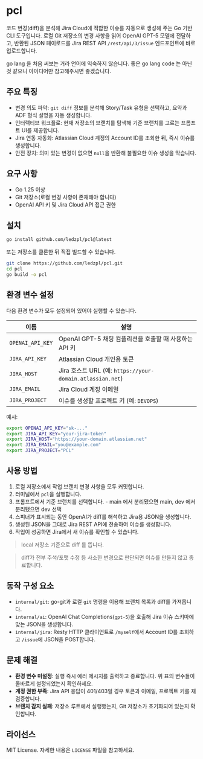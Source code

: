 # pcl

코드 변경(diff)을 분석해 Jira Cloud에 적합한 이슈를 자동으로 생성해 주는 Go 기반 CLI 도구입니다. 로컬 Git 저장소의 변경 사항을 읽어 OpenAI GPT-5 모델에 전달하고, 반환된 JSON 페이로드를 Jira REST API `/rest/api/3/issue` 엔드포인트에 바로 업로드합니다.

go lang 을 처음 써보는 거라 언어에 익숙하지 않습니다. 좋은 go lang code 는 아닌 것 같으니 아이디어만 참고해주시면 좋겠습니다.

## 주요 특징
- 변경 의도 파악: `git diff` 정보를 분석해 Story/Task 유형을 선택하고, 요약과 ADF 형식 설명을 자동 생성합니다.
- 인터랙티브 워크플로: 현재 저장소의 브랜치를 탐색해 기준 브랜치를 고르는 프롬프트 UI를 제공합니다.
- Jira 연동 자동화: Atlassian Cloud 계정의 Account ID를 조회한 뒤, 즉시 이슈를 생성합니다.
- 안전 장치: 의미 있는 변경이 없으면 `null`을 반환해 불필요한 이슈 생성을 막습니다.

## 요구 사항
- Go 1.25 이상
- Git 저장소(로컬 변경 사항이 존재해야 합니다)
- OpenAI API 키 및 Jira Cloud API 접근 권한

## 설치
```bash
go install github.com/ledzpl/pcl@latest
```
또는 저장소를 클론한 뒤 직접 빌드할 수 있습니다.
```bash
git clone https://github.com/ledzpl/pcl.git
cd pcl
go build -o pcl
```

## 환경 변수 설정
다음 환경 변수가 모두 설정되어 있어야 실행할 수 있습니다.

| 이름 | 설명 |
| --- | --- |
| `OPENAI_API_KEY` | OpenAI GPT-5 채팅 컴플리션을 호출할 때 사용하는 API 키 |
| `JIRA_API_KEY` | Atlassian Cloud 개인용 토큰 |
| `JIRA_HOST` | Jira 호스트 URL (예: `https://your-domain.atlassian.net`) |
| `JIRA_EMAIL` | Jira Cloud 계정 이메일 |
| `JIRA_PROJECT` | 이슈를 생성할 프로젝트 키 (예: `DEVOPS`) |

예시:
```bash
export OPENAI_API_KEY="sk-..."
export JIRA_API_KEY="your-jira-token"
export JIRA_HOST="https://your-domain.atlassian.net"
export JIRA_EMAIL="you@example.com"
export JIRA_PROJECT="PCL"
```

## 사용 방법
1. 로컬 저장소에서 작업 브랜치 변경 사항을 모두 커밋합니다.
2. 터미널에서 `pcl`을 실행합니다.
3. 프롬프트에서 기준 브랜치를 선택합니다. - main 에서 분리됐으면 main, dev 에서 분리됐으면 dev 선택
4. 스피너가 표시되는 동안 OpenAI가 diff를 해석하고 Jira용 JSON을 생성합니다.
5. 생성된 JSON을 그대로 Jira REST API에 전송하여 이슈를 생성합니다.
6. 작업이 성공하면 Jira에서 새 이슈를 확인할 수 있습니다.

> local 저장소 기준으로 diff 를 뜹니다.

> diff가 전부 주석/포맷 수정 등 사소한 변경으로 판단되면 이슈를 만들지 않고 종료합니다.

## 동작 구성 요소
- `internal/git`: go-git과 로컬 `git` 명령을 이용해 브랜치 목록과 diff를 가져옵니다.
- `internal/ai`: OpenAI Chat Completions(`gpt-5`)을 호출해 Jira 이슈 스키마에 맞는 JSON을 생성합니다.
- `internal/jira`: Resty HTTP 클라이언트로 `/myself`에서 Account ID를 조회하고 `/issue`에 JSON을 POST합니다.

## 문제 해결
- **환경 변수 미설정**: 실행 즉시 에러 메시지를 출력하고 종료합니다. 위 표의 변수들이 올바르게 설정되었는지 확인하세요.
- **계정 권한 부족**: Jira API 응답이 401/403일 경우 토큰과 이메일, 프로젝트 키를 재검증합니다.
- **브랜치 감지 실패**: 저장소 루트에서 실행했는지, Git 저장소가 초기화되어 있는지 확인합니다.

## 라이선스
MIT License. 자세한 내용은 `LICENSE` 파일을 참고하세요.
